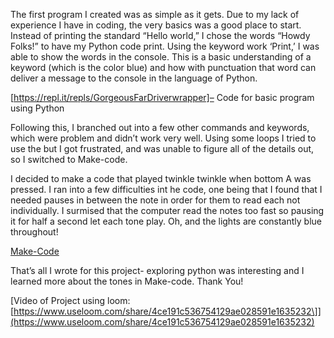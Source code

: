 
The first program I created was as simple as it gets. Due to my lack of experience I have in coding, the very basics was a good place to start. Instead of printing the standard “Hello world,” I chose the words “Howdy Folks!” to have my Python code print. Using the keyword work ‘Print,’ I was able to show the words in the console. This is a basic understanding of a keyword (which is the color blue) and how with punctuation that word can deliver a message to the console in the language of Python.

[https://repl.it/repls/GorgeousFarDriverwrapper]– Code for basic program using Python

Following this, I branched out into a few other commands and keywords, which were problem and didn’t work very well. Using some loops I tried to use the but I got frustrated, and was unable to figure all of the details out, so I switched to Make-code.

I decided to make a code that played twinkle twinkle when bottom A was pressed. I ran into a few difficulties int he code, one being that I found that I needed pauses in between the note in order for them to read each not individually. I surmised that the computer read the notes too fast so pausing it for half a second let each tone play. Oh, and the lights are constantly blue throughout!

[Make-Code](https://makecode.com/_as9M09PKfLoq)

That’s all I wrote for this project- exploring python was interesting and I learned more about the tones in Make-code. Thank You!

[Video of Project using loom: \[https://www.useloom.com/share/4ce191c536754129ae028591e1635232\]](https://www.useloom.com/share/4ce191c536754129ae028591e1635232)
